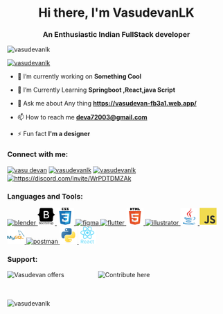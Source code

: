 <h1 align="center">Hi there, I'm VasudevanLK</h1>
<h3 align="center">An Enthusiastic Indian FullStack developer</h3>

<p align="left"> <img src="https://komarev.com/ghpvc/?username=vasudevanlk&label=Profile%20views&color=0e75b6&style=flat" alt="vasudevanlk" /> </p>

<p align="left"> <a href="https://github.com/ryo-ma/github-profile-trophy"><img src="https://github-profile-trophy.vercel.app/?username=vasudevanlk" alt="vasudevanlk" /></a> </p>

- 🔭 I’m currently working on **Something Cool**

- 👯 I’m Currently Learning **Springboot ,React,java Script**

- 💬 Ask me about Any thing **https://vasudevan-fb3a1.web.app/**

- 📫 How to reach me **deva72003@gmail.com**

- ⚡ Fun fact **I'm a designer**

<h3 align="left">Connect with me:</h3>
<p align="left">
<a href="https://linkedin.com/in/vasu devan" target="blank"><img align="center" src="https://raw.githubusercontent.com/rahuldkjain/github-profile-readme-generator/master/src/images/icons/Social/linked-in-alt.svg" alt="vasu devan" height="30" width="40" /></a>
<a href="https://www.hackerrank.com/vasudevanlk" target="blank"><img align="center" src="https://raw.githubusercontent.com/rahuldkjain/github-profile-readme-generator/master/src/images/icons/Social/hackerrank.svg" alt="vasudevanlk" height="30" width="40" /></a>
<a href="https://www.leetcode.com/vasudevanlk" target="blank"><img align="center" src="https://raw.githubusercontent.com/rahuldkjain/github-profile-readme-generator/master/src/images/icons/Social/leet-code.svg" alt="vasudevanlk" height="30" width="40" /></a>
<a href="https://discord.gg/https://discord.com/invite/WrPDTDMZAk" target="blank"><img align="center" src="https://raw.githubusercontent.com/rahuldkjain/github-profile-readme-generator/master/src/images/icons/Social/discord.svg" alt="https://discord.com/invite/WrPDTDMZAk" height="30" width="40" /></a>
</p>

<h3 align="left">Languages and Tools:</h3>
<p align="left"> <a href="https://www.blender.org/" target="_blank" rel="noreferrer"> <img src="https://download.blender.org/branding/community/blender_community_badge_white.svg" alt="blender" width="40" height="40"/> </a> <a href="https://getbootstrap.com" target="_blank" rel="noreferrer"> <img src="https://raw.githubusercontent.com/devicons/devicon/master/icons/bootstrap/bootstrap-plain-wordmark.svg" alt="bootstrap" width="40" height="40"/> </a> <a href="https://www.w3schools.com/css/" target="_blank" rel="noreferrer"> <img src="https://raw.githubusercontent.com/devicons/devicon/master/icons/css3/css3-original-wordmark.svg" alt="css3" width="40" height="40"/> </a> <a href="https://www.figma.com/" target="_blank" rel="noreferrer"> <img src="https://www.vectorlogo.zone/logos/figma/figma-icon.svg" alt="figma" width="40" height="40"/> </a> <a href="https://flutter.dev" target="_blank" rel="noreferrer"> <img src="https://www.vectorlogo.zone/logos/flutterio/flutterio-icon.svg" alt="flutter" width="40" height="40"/> </a> <a href="https://www.w3.org/html/" target="_blank" rel="noreferrer"> <img src="https://raw.githubusercontent.com/devicons/devicon/master/icons/html5/html5-original-wordmark.svg" alt="html5" width="40" height="40"/> </a> <a href="https://www.adobe.com/in/products/illustrator.html" target="_blank" rel="noreferrer"> <img src="https://www.vectorlogo.zone/logos/adobe_illustrator/adobe_illustrator-icon.svg" alt="illustrator" width="40" height="40"/> </a> <a href="https://www.java.com" target="_blank" rel="noreferrer"> <img src="https://raw.githubusercontent.com/devicons/devicon/master/icons/java/java-original.svg" alt="java" width="40" height="40"/> </a> <a href="https://developer.mozilla.org/en-US/docs/Web/JavaScript" target="_blank" rel="noreferrer"> <img src="https://raw.githubusercontent.com/devicons/devicon/master/icons/javascript/javascript-original.svg" alt="javascript" width="40" height="40"/> </a> <a href="https://www.mysql.com/" target="_blank" rel="noreferrer"> <img src="https://raw.githubusercontent.com/devicons/devicon/master/icons/mysql/mysql-original-wordmark.svg" alt="mysql" width="40" height="40"/> </a> <a href="https://postman.com" target="_blank" rel="noreferrer"> <img src="https://www.vectorlogo.zone/logos/getpostman/getpostman-icon.svg" alt="postman" width="40" height="40"/> </a> <a href="https://www.python.org" target="_blank" rel="noreferrer"> <img src="https://raw.githubusercontent.com/devicons/devicon/master/icons/python/python-original.svg" alt="python" width="40" height="40"/> </a> <a href="https://reactjs.org/" target="_blank" rel="noreferrer"> <img src="https://raw.githubusercontent.com/devicons/devicon/master/icons/react/react-original-wordmark.svg" alt="react" width="40" height="40"/> </a> </p>

<h3 align="left">Support:</h3>
<p><a href="https://www.buymeacoffee.com/Vasudevan offers"> <img align="left" src="https://cdn.buymeacoffee.com/buttons/v2/default-yellow.png" height="50" width="210" alt="Vasudevan offers" /></a><a href="https://ko-fi.com/Contribute here"> <img align="left" src="https://cdn.ko-fi.com/cdn/kofi3.png?v=3" height="50" width="210" alt="Contribute here" /></a></p><br><br>

<p>&nbsp;<img align="center" src="https://github-readme-stats.vercel.app/api?username=vasudevanlk&show_icons=true&locale=en" alt="vasudevanlk" /></p>
